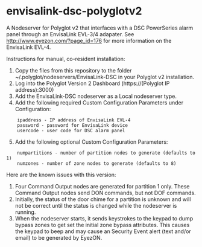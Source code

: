 # envisalink-dsc-polyglotv2
A Nodeserver for Polyglot v2 that interfaces with a DSC PowerSeries alarm panel through an EnvisaLink EVL-3/4 adapater. See http://www.eyezon.com/?page_id=176 for more information on the EnvisaLink EVL-4.

Instructions for manual, co-resident installation:

1. Copy the files from this repository to the folder ~/.polyglot/nodeservers/EnvisaLink-DSC in your Polyglot v2 installation.
2. Log into the Polyglot Version 2 Dashboard (https://(Polyglot IP address):3000)
3. Add the EnvisaLink-DSC nodeserver as a Local nodeserver type.
4. Add the following required Custom Configuration Parameters under Configuration:
```
    ipaddress - IP address of EnvisaLink EVL-4
    password - password for EnvisaLink device
    usercode - user code for DSC alarm panel
```
5. Add the following optional Custom Configuration Parameters:
```
    numpartitions - number of partition nodes to generate (defaults to 1)
    numzones - number of zone nodes to generate (defaults to 8)
```
Here are the known issues with this version:

1. Four Command Output nodes are generated for partition 1 only. These Command Output nodes send DON commands, but not DOF commands.
2. Initially, the status of the door chime for a partition is unknown and will not be correct until the status is changed while the nodeserver is running.
3. When the nodeserver starts, it sends keystrokes to the keypad to dump bypass zones to get set the initial zone bypass attributes. This causes the keypad to beep and may cause an Security Event alert (text and/or email) to be generated by EyezON.

